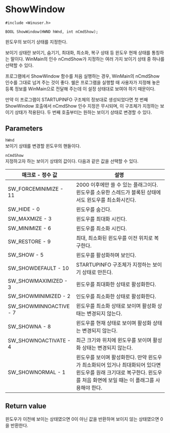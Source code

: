 # ShowWindow
  
    #include <Winuser.h>

    BOOL ShowWindow(HWND hWnd, int nCmdShow);
  
윈도우의 보이기 상태를 지정한다.  
  
보이기 상태란 보이기, 숨기기, 최대화, 최소화, 복구 상태 등 윈도우 현재 상태를 통칭하는 말이다. WinMain의 인수 nCmdShow가 지정하는 여러 가지 보이기 상태 중 하나를 선택할 수 있다.  
  
프로그램에서 ShowWindow 함수를 처음 실행하는 경우, WinMain의 nCmdShow 인수를 그대로 넘겨 주는 것이 좋다. 쉘은 프로그램을 실행할 때 사용자가 지정해 놓은 등록 정보를 WinMain으로 전달해 주는데 이 설정 상태대로 보여야 하기 때문이다.  
  
만약 이 프로그램이 STARTUPINFO 구조체의 정보대로 생성되었다면 첫 번째 ShowWindow 호출에서 nCmdShow 인수 지정은 무시되며, 이 구조체가 지정하는 보이기 상태가 적용된다. 두 번째 호출부터는 원하는 보이기 상태로 변경할 수 있다.  
  
## Parameters
  
`hWnd`  
보이기 상태를 변경할 윈도우의 핸들이다.  
  
`nCmdShow`  
지정하고자 하는 보이기 상태의 값이다. 다음과 같은 값을 선택할 수 있다.  
  
매크로 - 정수 값 | 설명
---|-----
SW_FORCEMINIMIZE - 11 | 2000 이후에만 쓸 수 있는 플래그이다. 윈도우를 소유한 스레드가 블록된 상태에서도 윈도우를 최소화시킨다.
SW_HIDE - 0 | 윈도우를 숨긴다.
SW_MAXMIZE - 3 | 윈도우를 최대화 시킨다.
SW_MINIMIZE - 6 | 윈도우를 최소화 시킨다.
SW_RESTORE - 9 | 최대, 최소화된 윈도우를 이전 위치로 복구한다.
SW_SHOW - 5 | 윈도우를 활성화하며 보인다.
SW_SHOWDEFAULT - 10 | STARTUPINFO 구조체가 지정하는 보이기 상태로 만든다.
SW_SHOWMAXIMIZED - 3 | 윈도우를 최대화한 상태로 활성화한다.
SW_SHOWMINIMIZED - 2 | 인도우를 최소화한 상태로 활성화한다.
SW_SHOWMINNOACTIVE - 7 | 윈도우를 최소화 상태로 보이며 활성화 상태는 변경되지 않는다.
SW_SHOWNA - 8 | 윈도우를 현재 상태로 보이며 활성화 상태는 변경되지 않는다.
SW_SHOWNOACTIVATE - 4 | 최근 크기와 위치에 윈도우를 보이며 활성화 상태는 변경되지 않는다.
SW_SHOWNORMAL - 1 | 윈도우를 보이며 활성화한다. 만약 윈도우가 최소화되어 있거나 최대화되어 있다면 윈도우를 원래 크기대로 복구한다. 윈도우를 처음 화면에 보일 때는 이 플래그를 사용해야 한다.
  
## Return value
  
윈도우가 이전에 보이는 상태였으면 0이 아닌 값을 반환하며 보이지 않는 상태였으면 0을 반환한다.